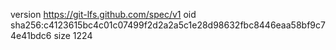 version https://git-lfs.github.com/spec/v1
oid sha256:c4123615bc4c01c07499f2d2a2a5c1e28d98632fbc8446eaa58bf9c74e41bdc6
size 1224

